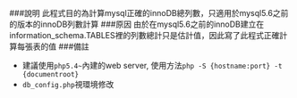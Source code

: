 ###說明
此程式目的為計算mysql正確的innoDB總列數，只適用於mysql5.6之前的版本的innoDB列數計算
###原因
由於在mysql5.6之前的innoDB建立在information_schema.TABLES裡的列數總計只是估計值，因此寫了此程式正確計算每張表的值
###備註
* 建議使用`php5.4~`內建的web server, 使用方法`php -S {hostname:port} -t {documentroot}`
* `db_config.php`視環境修改